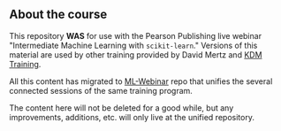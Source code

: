 ## About the course

This repository **WAS** for use with the Pearson Publishing live webinar "Intermediate Machine Learning with `scikit-learn`."  Versions of this material are used by other training provided by David Mertz and [KDM Training](http://kdm.training).

All this content has migrated to [ML-Webinar](https://github.com/DavidMertz/ML-Webinar) repo that unifies the several connected sessions of the same training program.

The content here will not be deleted for a good while, but any improvements, additions, etc. will only live at the unified repository.
